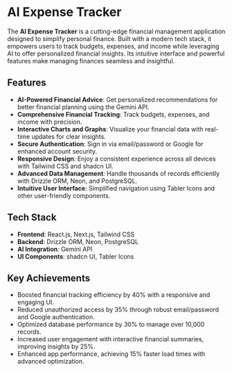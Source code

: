 # AI Expense Tracker

The **AI Expense Tracker** is a cutting-edge financial management application designed to simplify personal finance. Built with a modern tech stack, it empowers users to track budgets, expenses, and income while leveraging AI to offer personalized financial insights. Its intuitive interface and powerful features make managing finances seamless and insightful.

## Features

- **AI-Powered Financial Advice**: Get personalized recommendations for better financial planning using the Gemini API.
- **Comprehensive Financial Tracking**: Track budgets, expenses, and income with precision.
- **Interactive Charts and Graphs**: Visualize your financial data with real-time updates for clear insights.
- **Secure Authentication**: Sign in via email/password or Google for enhanced account security.
- **Responsive Design**: Enjoy a consistent experience across all devices with Tailwind CSS and shadcn UI.
- **Advanced Data Management**: Handle thousands of records efficiently with Drizzle ORM, Neon, and PostgreSQL.
- **Intuitive User Interface**: Simplified navigation using Tabler Icons and other user-friendly components.

## Tech Stack

- **Frontend**: React.js, Next.js, Tailwind CSS
- **Backend**: Drizzle ORM, Neon, PostgreSQL
- **AI Integration**: Gemini API
- **UI Components**: shadcn UI, Tabler Icons

## Key Achievements

- Boosted financial tracking efficiency by 40% with a responsive and engaging UI.
- Reduced unauthorized access by 35% through robust email/password and Google authentication.
- Optimized database performance by 30% to manage over 10,000 records.
- Increased user engagement with interactive financial summaries, improving insights by 25%.
- Enhanced app performance, achieving 15% faster load times with advanced optimization.
